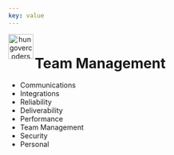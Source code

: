 ```yaml
---
key: value
---
```


<header class="site-header">
  <a href="https://blog.hungovercoders.com"><img alt="hungovercoders" src="../assets/logo3.ico"
    width=50px align="left"></a>
</header>

# Team Management

* Communications
* Integrations
* Reliability
* Deliverability
* Performance
* Team Management
* Security
* Personal
